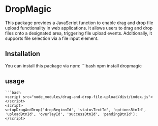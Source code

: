 # DropMagic

This package provides a JavaScript function to enable drag and drop file upload functionality in web applications. It allows users to drag and drop files onto a designated area, triggering file upload events. Additionally, it supports file selection via a file input element.

## Installation

You can install this package via npm:
    ```bash
    npm install dropmagic

## usage
    ```bash
    <script src="node_modules/drag-and-drop-file-upload/dist/index.js"></script>
    <script>
    setupDragAndDrop('dropRegionId', 'statusTextId', 'optionsBtnId', 'uploadBtnId', 'overlayId', 'successBtnId', 'pendingBtnId');
    </script>
